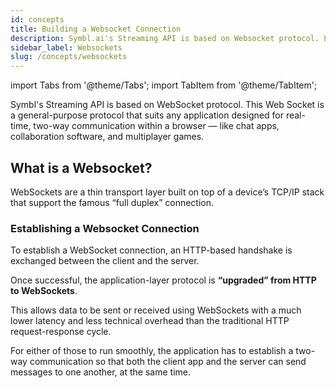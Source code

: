 ```yaml
---
id: concepts
title: Building a Websocket Connection
description: Symbl.ai's Streaming API is based on Websocket protocol. Learn more about what is a WebSocket and how to establish a connection now.
sidebar_label: Websockets
slug: /concepts/websockets
---
```

import Tabs from '@theme/Tabs';
import TabItem from '@theme/TabItem';

Symbl's Streaming API is based on WebSocket protocol. This Web Socket is a general-purpose protocol that suits any application designed for real-time, two-way communication within a browser — like chat apps, collaboration software, and multiplayer games.

## What is a Websocket?

WebSockets are a thin transport layer built on top of a device’s TCP/IP stack that support the famous “full duplex” connection.


### Establishing a Websocket Connection

To establish a WebSocket connection, an HTTP-based handshake is exchanged between the client and the server.

Once successful, the application-layer protocol is **“upgraded” from HTTP to WebSockets**.

This allows data to be sent or received using WebSockets with a much lower latency and less technical overhead than the traditional HTTP request-response cycle.

<!-- ![Websocket](/img/websocket.png) -->



For either of those to run smoothly, the application has to establish a two-way communication so that both the client app and the server can send messages to one another, at the same time. 
